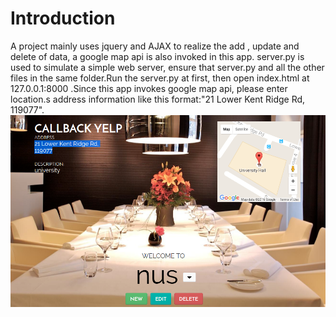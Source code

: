 # Introduction

A project mainly uses jquery and AJAX to realize the add , update and delete of data, a google map api is also invoked in this app.
server.py is used to simulate a simple web server, ensure that server.py and all the other files in the same folder.Run the server.py at first, then open index.html at 127.0.0.1:8000
.Since this app invokes google map api, please enter location.s address information like this format:"21 Lower Kent Ridge Rd, 119077".
<img src="finished_files/1.png">
